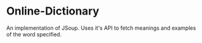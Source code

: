 # Online-Dictionary
An implementation of JSoup. Uses it's API to fetch meanings and examples of the word specified.
